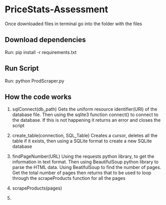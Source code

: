 # PriceStats-Assessment

Once downloaded files in terminal go into the folder with the files

## Download dependencies
Run: pip install -r requirements.txt

## Run Script
Run: python ProdScraper.py

## How the code works

1. sqlConnect(db_path)
Gets the uniform resource identifier(URI) of the database file. Then using the sqlite3 function connect() to connect to the database. If this is not happening it returns an error and closes the script
2. create_table(connection, SQL_Table)
Creates a cursor, deletes all the table if it exists, then using a SQLite format to create a new SQLite database
3. findPageNumber(URL)
Using the requests python library, to get the information in text format. Then using BeautifulSoup python library to parse the HTML data. Using BeatifulSoup to find the number of pages. Get the total number of pages then returns that to be used to loop through the scrapeProducts function for all the pages
4. scrapeProducts(pages)

5. 
